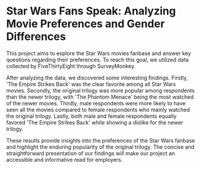 # Star Wars Fans Speak: Analyzing Movie Preferences and Gender Differences

This project aims to explore the Star Wars movies fanbase and answer key questions regarding their preferences. To reach this goal, we utilized data collected by FiveThirtyEight through SurveyMonkey.

After analyzing the data, we discovered some interesting findings. Firstly, 'The Empire Strikes Back' was the clear favorite among all Star Wars movies. Secondly, the original trilogy was more popular among respondents than the newer trilogy, with 'The Phantom Menace' being the most watched of the newer movies. Thirdly, male respondents were more likely to have seen all the movies compared to female respondents who mainly watched the original trilogy. Lastly, both male and female respondents equally favored 'The Empire Strikes Back' while showing a dislike for the newer trilogy.

These results provide insights into the preferences of the Star Wars fanbase and highlight the enduring popularity of the original trilogy. The concise and straightforward presentation of our findings will make our project an accessible and informative read for employers.
